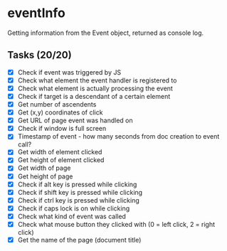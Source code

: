 # eventInfo
Getting information from the Event object, returned as console log.

## Tasks (20/20)
- [x] Check if event was triggered by JS
- [x] Check what element the event handler is registered to
- [x] Check what element is actually processing the event
- [x] Check if target is a descendant of a certain element
- [x] Get number of ascendents
- [x] Get (x,y) coordinates of click
- [x] Get URL of page event was handled on
- [x] Check if window is full screen
- [x] Timestamp of event - how many seconds from doc creation to event call?
- [x] Get width of element clicked
- [x] Get height of element clicked
- [x] Get width of page
- [x] Get height of page
- [x] Check if alt key is pressed while clicking
- [x] Check if shift key is pressed while clicking
- [x] Check if ctrl key is pressed while clicking
- [x] Check if caps lock is on while clicking
- [x] Check what kind of event was called
- [x] Check what mouse button they clicked with (0 = left click, 2 = right click)
- [x] Get the name of the page (document title)
